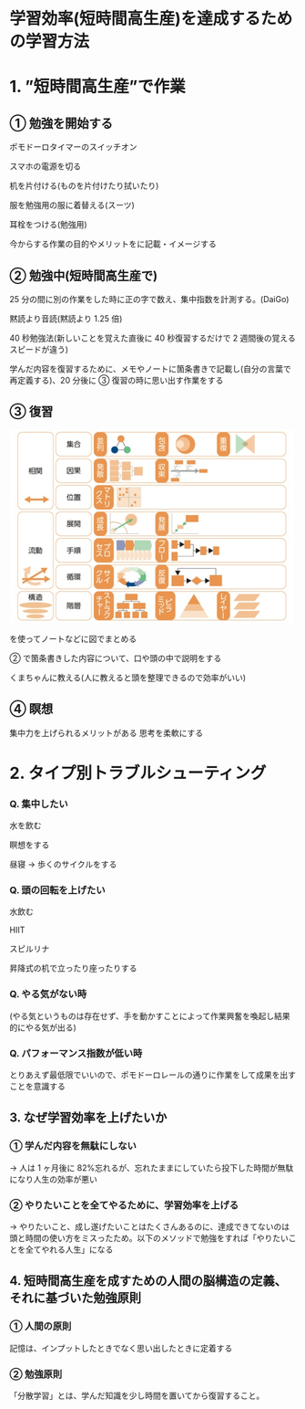 # 学習効率(短時間高生産)を達成するための学習方法

# 1. ”短時間高生産”で作業

## ① 勉強を開始する

ポモドーロタイマーのスイッチオン

スマホの電源を切る

机を片付ける(ものを片付けたり拭いたり)

服を勉強用の服に着替える(スーツ)

耳栓をつける(勉強用)

今からする作業の目的やメリットをに記載・イメージする

## ② 勉強中(短時間高生産で)

25 分の間に別の作業をした時に正の字で数え、集中指数を計測する。(DaiGo)

黙読より音読(黙読より 1.25 倍)

40 秒勉強法(新しいことを覚えた直後に 40 秒復習するだけで 2 週間後の覚えるスピードが違う)

学んだ内容を復習するために、メモやノートに箇条書きで記載し(自分の言葉で再定義する)、20 分後に ③ 復習の時に思い出す作業をする

## ③ 復習

![alt text](./01.jpg)

を使ってノートなどに図でまとめる

② で箇条書きした内容について、口や頭の中で説明をする

くまちゃんに教える(人に教えると頭を整理できるので効率がいい)

## ④ 瞑想

集中力を上げられるメリットがある
思考を柔軟にする

# 2. タイプ別トラブルシューティング

### Q. 集中したい

水を飲む

瞑想をする

昼寝 → 歩くのサイクルをする

### Q. 頭の回転を上げたい

水飲む

HIIT

スピルリナ

昇降式の机で立ったり座ったりする

### Q. やる気がない時

(やる気というものは存在せず、手を動かすことによって作業興奮を喚起し結果的にやる気が出る)

### Q. パフォーマンス指数が低い時

とりあえず最低限でいいので、ポモドーロレールの通りに作業をして成果を出すことを意識する

## 3. なぜ学習効率を上げたいか

### ① 学んだ内容を無駄にしない

→ 人は 1 ヶ月後に 82%忘れるが、忘れたままにしていたら投下した時間が無駄になり人生の効率が悪い

### ② やりたいことを全てやるために、学習効率を上げる

→ やりたいこと、成し遂げたいことはたくさんあるのに、達成できてないのは頭と時間の使い方をミスったため。以下のメソッドで勉強をすれば「やりたいことを全てやれる人生」になる

## 4. 短時間高生産を成すための人間の脳構造の定義、それに基づいた勉強原則

### ① 人間の原則

記憶は、インプットしたときでなく思い出したときに定着する

### ② 勉強原則

「分散学習」とは、学んだ知識を少し時間を置いてから復習すること。
